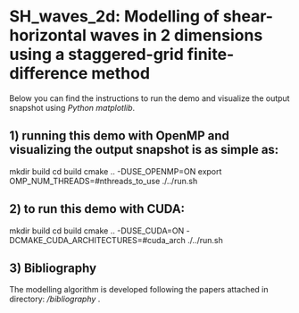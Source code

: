 # SH_waves_2d: Modelling of shear-horizontal waves in 2 dimensions using a staggered-grid finite-difference method

Below you can find the instructions to run the demo and visualize the output snapshot using *Python matplotlib*.

## 1) running this demo with OpenMP and visualizing the output snapshot is as simple as:
  mkdir build
  cd build
  cmake .. -DUSE_OPENMP=ON
  export OMP_NUM_THREADS=#nthreads_to_use
  ./../run.sh

## 2) to run this demo with CUDA:
  mkdir build
  cd build
  cmake .. -DUSE_CUDA=ON -DCMAKE_CUDA_ARCHITECTURES=#cuda_arch
  ./../run.sh

## 3) Bibliography
The modelling algorithm is developed following the papers attached in directory: */bibliography* .
